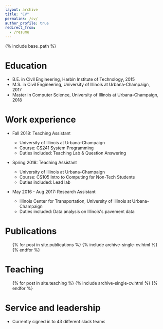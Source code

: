 ```yaml
---
layout: archive
title: "CV"
permalink: /cv/
author_profile: true
redirect_from:
  - /resume
---
```


{% include base_path %}

Education
======
* B.E. in Civil Engineering, Harbin Institute of Technology, 2015
* M.S. in Civil Engineering, University of Illinois at Urbana-Champaign, 2017
* Master in Computer Science, University of Illinois at Urbana-Champaign, 2018

Work experience
======
* Fall 2018: Teaching Assistant
  * University of Illinois at Urbana-Champaign
  * Course: CS241 System Programming
  * Duties included: Teaching Lab & Question Answering

* Spring 2018: Teaching Assistant
  * University of Illinois at Urbana-Champaign
  * Course: CS105 Intro to Computing for Non-Tech Students
  * Duties included: Lead lab

* May 2016 - Aug 2017: Research Assistant
  * Illinois Center for Transportation, University of Illinois at Urbana-Champaign
  * Duties included: Data analysis on Illinois's pavement data


<!-- Skills
======
* Skill 1
* Skill 2
  * Sub-skill 2.1
  * Sub-skill 2.2
  * Sub-skill 2.3
* Skill 3 -->

Publications
======
  <ul>{% for post in site.publications %}
    {% include archive-single-cv.html %}
  {% endfor %}</ul>

<!-- Talks
======
  <ul>{% for post in site.talks %}
    {% include archive-single-talk-cv.html %}
  {% endfor %}</ul> -->

Teaching
======
  <ul>{% for post in site.teaching %}
    {% include archive-single-cv.html %}
  {% endfor %}</ul>

Service and leadership
======
* Currently signed in to 43 different slack teams
